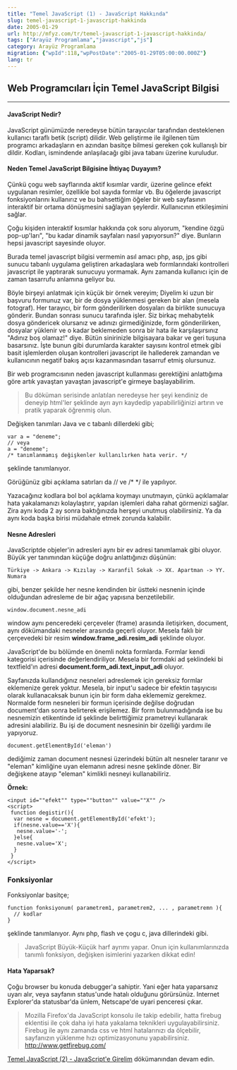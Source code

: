 ```yaml
---
title: "Temel JavaScript (1) - JavaScript Hakkında"
slug: temel-javascript-1-javascript-hakkinda
date: 2005-01-29
url: http://mfyz.com/tr/temel-javascript-1-javascript-hakkinda/
tags: ["Arayüz Programlama","javascript","js"]
category: Arayüz Programlama
migration: {"wpId":118,"wpPostDate":"2005-01-29T05:00:00.000Z"}
lang: tr
---
```


## Web Programcıları İçin Temel JavaScript Bilgisi

* * *

#### JavaScript Nedir?

JavaScript günümüzde neredeyse bütün tarayıcılar tarafından desteklenen kullanıcı taraflı betik (script) dilidir. Web geliştirme ile ilgilenen tüm programcı arkadaşların en azından basitçe bilmesi gereken çok kullanışlı bir dildir. Kodları, ismindende anlaşılacağı gibi java tabanı üzerine kuruludur.

#### Neden Temel JavaScript Bilgisine İhtiyaç Duyayım?

Çünkü çogu web sayflarında aktif kısımlar vardir, üzerine gelince efekt uygulanan resimler, özellikle bol sayıda formlar vb. Bu öğelerde javascript fonksiyonlarını kullanırız ve bu bahsettiğim öğeler bir web sayfasının interaktif bir ortama dönüşmesini sağlayan şeylerdir. Kullanıcının etkileşimini sağlar.

Çoğu kişiden interaktif kısımlar hakkında çok soru alıyorum, "kendine özgü pop-up'ları", "bu kadar dinamik sayfaları nasıl yapıyorsun?" diye. Bunların hepsi javascript sayesinde oluyor.

Burada temel javascript bilgisi vermemin asıl amacı php, asp, jps gibi sunucu tabanlı uygulama geliştiren arkadaşlara web formlarındaki kontrolleri javascript ile yaptırarak sunucuyu yormamak. Aynı zamanda kullanıcı için de zaman tasarrufu anlamına geliyor bu.

Böyle birşeyi anlatmak için küçük bir örnek vereyim; Diyelim ki uzun bir başvuru formunuz var, bir de dosya yüklenmesi gereken bir alan (mesela fotograf). Her tarayıcı, bir form gönderilirken dosyaları da birlikte sunucuya gönderir. Bundan sonrası sunucu tarafında işler. Siz birkaç mehabytelık dosya göndericek olursanız ve adınızı girmediğinizde, form gönderilirken, dosyalar yüklenir ve o kadar beklemeden sonra bir hata ile karşılaşırsınız "Adınız boş olamaz!" diye. Bütün sinirinizle bilgisayara bakar ve geri tuşuna basarsınız. İşte bunun gibi durumlarda karakter sayısını kontrol etmek gibi basit işlemlerden oluşan kontrolleri javascript ile hallederek zamandan ve kullanıcının negatif bakış açısı kazanmasından tasarruf etmiş olursunuz.

Bir web programcısının neden javascript kullanması gerektiğini anlattığıma göre artık yavaştan yavaştan javascript'e girmeye başlayabilirim.

> Bu döküman serisinde anlatılan neredeyse her şeyi kendiniz de deneyip html'ler şeklinde ayrı ayrı kaydedip yapabilirliğinizi artırın ve pratik yaparak öğrenmiş olun.

Değişken tanımları Java ve c tabanlı dillerdeki gibi;
```
var a = "deneme";
// veya
a = "deneme";
/* tanımlanmamış değişkenler kullanılırken hata verir. */

```
şeklinde tanımlanıyor.

Görüğünüz gibi açıklama satırları da // ve /* */ ile yapılıyor.

Yazacağınız kodlara bol bol açıklama koymayı unutmayın, çünkü açıklamalar hata yakalamanızı kolaylaştırır, yapılan işlemleri daha rahat görmenizi sağlar. Zira aynı koda 2 ay sonra baktığınızda herşeyi unutmuş olabilirsiniz. Ya da aynı koda başka birisi müdahale etmek zorunda kalabilir.

#### Nesne Adresleri

JavaScriptde objeler'in adresleri aynı bir ev adresi tanımlamak gibi oluyor. Büyük yer tanımından küçüğe doğru anlattığınızı düşünün:
```
Türkiye -> Ankara -> Kızılay -> Karanfil Sokak -> XX. Apartman -> YY. Numara

```
gibi, benzer şekilde her nesne kendinden bir üstteki nesnenin içinde olduğundan adresleme de bir ağaç yapısına benzetilebilir.
```
window.document.nesne_adi

```
window aynı penceredeki çerçeveler (frame) arasında iletişirken, document, aynı dökümandaki nesneler arasında geçerli oluyor. Mesela faklı bir çerçevedeki bir resim **window.frame_adi.resim_adi** şeklinde oluyor.

JavaScript'de bu bölümde en önemli nokta formlarda. Formlar kendi kategorisi içerisinde değerlendiriliyor. Mesela bir formdaki ad şeklindeki bi textfield'ın adresi **document.form_adi.text_input_adi** oluyor.

Sayfanızda kullandığınız nesneleri adreslemek için gereksiz formlar eklemenize gerek yoktur. Mesela, bir input'u sadece bir efektin taşıyıcısı olarak kullanacaksak bunun için bir form daha eklememiz gerekmez. Normalde form nesneleri bir formun içerisinde değilse doğrudan document'dan sonra belirterek erişilemez. Bir form bulunmadığında ise bu nesnemizin etikentinde id şeklinde belirttiğimiz prametreyi kullanarak adresini alabiliriz. Bu işi de document nesnesinin bir özelliği yardımı ile yapıyoruz.
```
document.getElementById('eleman')

```
dediğimiz zaman document nesnesi üzerindeki bütün alt nesneler taranır ve "eleman" kimliğine uyan elemanın adresi nesne şeklinde döner. Bir değişkene atayıp "eleman" kimlikli nesneyi kullanabiliriz.

**Örnek:**
```
<input id=""efekt"" type=""button"" value=""X"" />
<script>
 function degistir(){
  var nesne = document.getElementById('efekt');
  if(nesne.value=='X'){
   nesne.value='-';
  }else{
   nesne.value='X';
  }
 }
</script>

```

### Fonksiyonlar

Fonksiyonlar basitçe;
```
function fonksiyonum( parametrem1, parametrem2, ... , parametremn ){
  // kodlar
}

```
şeklinde tanımlanıyor. Aynı php, flash ve çogu c, java dillerindeki gibi.

> JavaScript Büyük-Küçük harf ayrımı yapar. Onun için kullanımlarınızda tanımlı fonksiyon, değişken isimlerini yazarken dikkat edin!

#### Hata Yaparsak?

Çoğu browser bu konuda debugger'a sahiptir. Yani eğer hata yaparsanız uyarı alır, veya sayfanın status'unde hatalı olduğunu görürsünüz. Internet Explorer'da statusbar'da ünlem, Netscape'de uyari penceresi çıkar.

> Mozilla Firefox'da JavaScript konsolu ile takip edebilir, hatta firebug eklentisi ile çok daha iyi hata yakalama teknikleri uygulayabilirsiniz. Firebug ile aynı zamanda css ve html hatalarınızı da ölçebilir, sayfanızın yüklenme hızı optimizasyonunu yapabilirsiniz. http://www.getfirebug.com/

[Temel JavaScript (2) - JavaScript'e Girelim](https://tr.mfyz.com/temel-javascript-2---javascripte-girelim/) dökümanından devam edin.